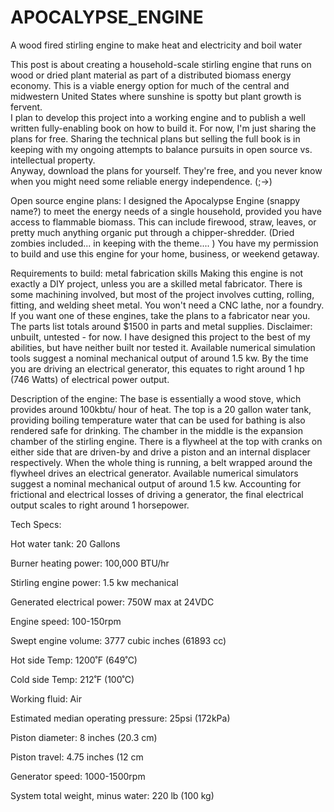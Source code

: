 # APOCALYPSE_ENGINE
A wood fired stirling engine to make heat and electricity and boil water

This post is about creating a household-scale stirling engine that runs on wood or dried plant material as part of a distributed biomass energy economy. This is a viable energy option for much of the central and midwestern United States where sunshine is spotty but plant growth is fervent.  
I plan to develop this project into a working engine and to publish a well written fully-enabling book on how to build it. For now, I'm just sharing the plans for free. Sharing the technical plans but selling the full book is in keeping with my ongoing attempts to balance pursuits in open source vs. intellectual property.  
Anyway, download the plans for yourself. They're free, and you never know when you might need some reliable energy independence. (;->)

 

Open source engine plans:
I designed the Apocalypse Engine (snappy name?) to meet the energy needs of a single household, provided you have access to flammable biomass. This can include firewood, straw, leaves, or pretty much anything organic put through a chipper-shredder.  (Dried zombies included... in keeping with the theme.... )  You have my permission to build and use this engine for your home, business, or weekend getaway. 
 

 


Requirements to build: metal fabrication skills
Making this engine is not exactly a DIY project, unless you are a skilled metal fabricator. There is some machining involved, but most of the project involves cutting, rolling, fitting, and welding sheet metal. You won't need a CNC lathe, nor a foundry. If you want one of these engines, take the plans to a fabricator near you. The parts list totals around $1500 in parts and metal supplies. 
Disclaimer: unbuilt, untested - for now.
I have designed this project to the best of my abilities, but have neither built nor tested it.  Available numerical simulation tools suggest a nominal mechanical output of around 1.5 kw. By the time you are driving an electrical generator, this equates to right around 1 hp (746 Watts) of electrical power output.

Description of the engine:
The base is essentially a wood stove, which provides around 100kbtu/ hour of heat. The top is a 20 gallon water tank, providing boiling temperature water that can be used for bathing is also rendered safe for drinking. The chamber in the middle is the expansion chamber of the stirling engine. There is a flywheel at the top with cranks on either side that are driven-by and drive a piston and an internal displacer respectively. When the whole thing is running, a belt wrapped around the flywheel drives an electrical generator. Available numerical simulators suggest a nominal mechanical output of around 1.5 kw. Accounting for frictional and electrical losses of driving a generator, the final electrical output scales to right around 1 horsepower. 

Tech Specs:

Hot water tank: 20 Gallons

Burner heating power: 100,000 BTU/hr

Stirling engine power: 1.5 kw mechanical

Generated electrical power: 750W max at 24VDC

Engine speed: 100-150rpm

Swept engine volume: 3777 cubic inches (61893 cc)

Hot side Temp: 1200˚F (649˚C)

Cold side Temp: 212˚F (100˚C)

Working fluid: Air

Estimated median operating pressure: 25psi (172kPa)

Piston diameter: 8 inches (20.3 cm)

Piston travel: 4.75 inches (12 cm

Generator speed: 1000-1500rpm

System total weight, minus water: 220 lb (100 kg)
